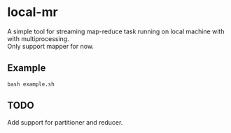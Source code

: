 # local-mr

A simple tool for streaming map-reduce task running on local machine with with multiprocessing.  
Only support mapper for now.


## Example
`bash example.sh`


## TODO
Add support for partitioner and reducer.
